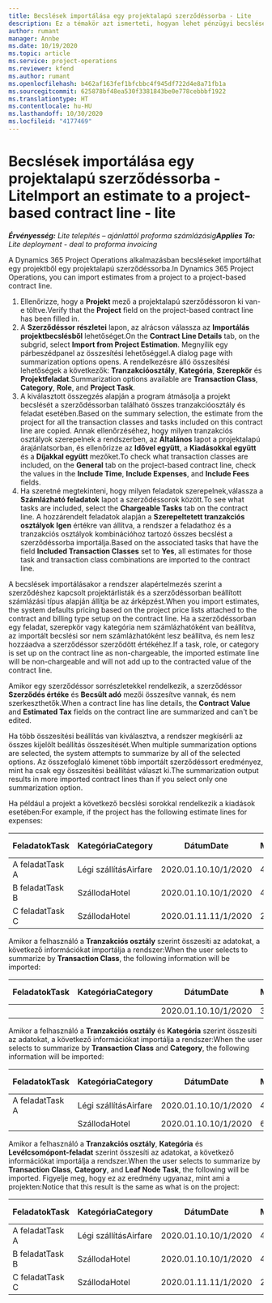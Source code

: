 ```yaml
---
title: Becslések importálása egy projektalapú szerződéssorba - Lite
description: Ez a témakör azt ismerteti, hogyan lehet pénzügyi becsléseket importálni egy projektből egy szerződéssorba.
author: rumant
manager: Annbe
ms.date: 10/19/2020
ms.topic: article
ms.service: project-operations
ms.reviewer: kfend
ms.author: rumant
ms.openlocfilehash: b462af163fef1bfcbbc4f945df722d4e8a71fb1a
ms.sourcegitcommit: 625878bf48ea530f3381843be0e778cebbbf1922
ms.translationtype: HT
ms.contentlocale: hu-HU
ms.lasthandoff: 10/30/2020
ms.locfileid: "4177469"
---
```

# <a name="import-an-estimate-to-a-project-based-contract-line---lite"></a><span data-ttu-id="5b312-103">Becslések importálása egy projektalapú szerződéssorba - Lite</span><span class="sxs-lookup"><span data-stu-id="5b312-103">Import an estimate to a project-based contract line - lite</span></span>

<span data-ttu-id="5b312-104">_**Érvényesség:** Lite telepítés – ajánlattól proforma számlázásig_</span><span class="sxs-lookup"><span data-stu-id="5b312-104">_**Applies To:** Lite deployment - deal to proforma invoicing_</span></span>

<span data-ttu-id="5b312-105">A Dynamics 365 Project Operations alkalmazásban becsléseket importálhat egy projektből egy projektalapú szerződéssorba.</span><span class="sxs-lookup"><span data-stu-id="5b312-105">In Dynamics 365 Project Operations, you can import estimates from a project to a project-based contract line.</span></span>

1. <span data-ttu-id="5b312-106">Ellenőrizze, hogy a **Projekt** mező a projektalapú szerződéssoron ki van-e töltve.</span><span class="sxs-lookup"><span data-stu-id="5b312-106">Verify that the **Project** field on the project-based contract line has been filled in.</span></span>
2. <span data-ttu-id="5b312-107">A **Szerződéssor részletei** lapon, az alrácson válassza az **Importálás projektbecslésből** lehetőséget.</span><span class="sxs-lookup"><span data-stu-id="5b312-107">On the **Contract Line Details** tab, on the subgrid, select **Import from Project Estimation**.</span></span> <span data-ttu-id="5b312-108">Megnyílik egy párbeszédpanel az összesítési lehetőséggel.</span><span class="sxs-lookup"><span data-stu-id="5b312-108">A dialog page with summarization options opens.</span></span> <span data-ttu-id="5b312-109">A rendelkezésre álló összesítési lehetőségek a következők: **Tranzakcióosztály**, **Kategória**, **Szerepkör** és **Projektfeladat**.</span><span class="sxs-lookup"><span data-stu-id="5b312-109">Summarization options available are **Transaction Class**, **Category**, **Role**, and **Project Task**.</span></span>
3. <span data-ttu-id="5b312-110">A kiválasztott összegzés alapján a program átmásolja a projekt becslését a szerződéssorban található összes tranzakcióosztály és feladat esetében.</span><span class="sxs-lookup"><span data-stu-id="5b312-110">Based on the summary selection, the estimate from the project for all the transaction classes and tasks included on this contract line are copied.</span></span> <span data-ttu-id="5b312-111">Annak ellenőrzéséhez, hogy milyen tranzakciós osztályok szerepelnek a rendszerben, az **Általános** lapot a projektalapú árajánlatsorban, és ellenőrizze az **Idővel együtt**, a **Kiadásokkal együtt** és a **Díjakkal együtt** mezőket.</span><span class="sxs-lookup"><span data-stu-id="5b312-111">To check what transaction classes are included, on the **General** tab on the project-based contract line, check the values in the **Include Time**, **Include Expenses**, and **Include Fees** fields.</span></span> 
4. <span data-ttu-id="5b312-112">Ha szeretné megtekinteni, hogy milyen feladatok szerepelnek,válassza a **Számlázható feladatok** lapot a szerződéssorok között.</span><span class="sxs-lookup"><span data-stu-id="5b312-112">To see what tasks are included, select the **Chargeable Tasks** tab on the contract line.</span></span> <span data-ttu-id="5b312-113">A hozzárendelt feladatok alapján a **Szerepeltetett tranzakciós osztályok** **Igen** értékre van állítva, a rendszer a feladathoz és a tranzakciós osztályok kombinációhoz tartozó összes becslést a szerződéssorba importálja.</span><span class="sxs-lookup"><span data-stu-id="5b312-113">Based on the associated tasks that have the field **Included Transaction Classes** set to **Yes**, all estimates for those task and transaction class combinations are imported to the contract line.</span></span>

<span data-ttu-id="5b312-114">A becslések importálásakor a rendszer alapértelmezés szerint a szerződéshez kapcsolt projektárlisták és a szerződéssorban beállított számlázási típus alapján állítja be az árképzést.</span><span class="sxs-lookup"><span data-stu-id="5b312-114">When you import estimates, the system defaults pricing based on the project price lists attached to the contract and billing type setup on the contract line.</span></span> <span data-ttu-id="5b312-115">Ha a szerződéssorban egy feladat, szerepkör vagy kategória nem számlázhatóként van beállítva, az importált becslési sor nem számlázhatóként lesz beállítva, és nem lesz hozzáadva a szerződéssor szerződött értékéhez.</span><span class="sxs-lookup"><span data-stu-id="5b312-115">If a task, role, or category is set up on the contract line as non-chargeable, the imported estimate line will be non-chargeable and will not add up to the contracted value of the contract line.</span></span>

<span data-ttu-id="5b312-116">Amikor egy szerződéssor sorrészletekkel rendelkezik, a szerződéssor **Szerződés értéke** és **Becsült adó** mezői összesítve vannak, és nem szerkeszthetők.</span><span class="sxs-lookup"><span data-stu-id="5b312-116">When a contract line has line details, the **Contract Value** and **Estimated Tax** fields on the contract line are summarized and can't be edited.</span></span>

<span data-ttu-id="5b312-117">Ha több összesítési beállítás van kiválasztva, a rendszer megkísérli az összes kijelölt beállítás összesítését.</span><span class="sxs-lookup"><span data-stu-id="5b312-117">When multiple summarization options are selected, the system attempts to summarize by all of the selected options.</span></span> <span data-ttu-id="5b312-118">Az összefoglaló kimenet több importált szerződéssort eredményez, mint ha csak egy összesítési beállítást választ ki.</span><span class="sxs-lookup"><span data-stu-id="5b312-118">The summarization output results in more imported contract lines than if you select only one summarization option.</span></span>

<span data-ttu-id="5b312-119">Ha például a projekt a következő becslési sorokkal rendelkezik a kiadások esetében:</span><span class="sxs-lookup"><span data-stu-id="5b312-119">For example, if the project has the following estimate lines for expenses:</span></span>

| <span data-ttu-id="5b312-120">Feladatok</span><span class="sxs-lookup"><span data-stu-id="5b312-120">Task</span></span> | <span data-ttu-id="5b312-121">Kategória</span><span class="sxs-lookup"><span data-stu-id="5b312-121">Category</span></span> | <span data-ttu-id="5b312-122">Dátum</span><span class="sxs-lookup"><span data-stu-id="5b312-122">Date</span></span> | <span data-ttu-id="5b312-123">Mennyiség</span><span class="sxs-lookup"><span data-stu-id="5b312-123">Quantity</span></span> | <span data-ttu-id="5b312-124">Egységár</span><span class="sxs-lookup"><span data-stu-id="5b312-124">Unit price</span></span> | <span data-ttu-id="5b312-125">Mennyiség</span><span class="sxs-lookup"><span data-stu-id="5b312-125">Amount</span></span> |
| --- | --- | --- | --- | --- | --- |
| <span data-ttu-id="5b312-126">A feladat</span><span class="sxs-lookup"><span data-stu-id="5b312-126">Task A</span></span> | <span data-ttu-id="5b312-127">Légi szállítás</span><span class="sxs-lookup"><span data-stu-id="5b312-127">Airfare</span></span> | <span data-ttu-id="5b312-128">2020.01.10.</span><span class="sxs-lookup"><span data-stu-id="5b312-128">10/1/2020</span></span> | <span data-ttu-id="5b312-129">4</span><span class="sxs-lookup"><span data-stu-id="5b312-129">4</span></span> | <span data-ttu-id="5b312-130">400</span><span class="sxs-lookup"><span data-stu-id="5b312-130">400</span></span> | <span data-ttu-id="5b312-131">1600</span><span class="sxs-lookup"><span data-stu-id="5b312-131">1600</span></span> |
| <span data-ttu-id="5b312-132">B feladat</span><span class="sxs-lookup"><span data-stu-id="5b312-132">Task B</span></span> | <span data-ttu-id="5b312-133">Szálloda</span><span class="sxs-lookup"><span data-stu-id="5b312-133">Hotel</span></span> | <span data-ttu-id="5b312-134">2020.01.10.</span><span class="sxs-lookup"><span data-stu-id="5b312-134">10/1/2020</span></span> | <span data-ttu-id="5b312-135">4</span><span class="sxs-lookup"><span data-stu-id="5b312-135">4</span></span> | <span data-ttu-id="5b312-136">200</span><span class="sxs-lookup"><span data-stu-id="5b312-136">200</span></span> | <span data-ttu-id="5b312-137">800</span><span class="sxs-lookup"><span data-stu-id="5b312-137">800</span></span> |
| <span data-ttu-id="5b312-138">C feladat</span><span class="sxs-lookup"><span data-stu-id="5b312-138">Task C</span></span> | <span data-ttu-id="5b312-139">Szálloda</span><span class="sxs-lookup"><span data-stu-id="5b312-139">Hotel</span></span> | <span data-ttu-id="5b312-140">2020.01.11.</span><span class="sxs-lookup"><span data-stu-id="5b312-140">11/1/2020</span></span> | <span data-ttu-id="5b312-141">2</span><span class="sxs-lookup"><span data-stu-id="5b312-141">2</span></span> | <span data-ttu-id="5b312-142">200</span><span class="sxs-lookup"><span data-stu-id="5b312-142">200</span></span> | <span data-ttu-id="5b312-143">400</span><span class="sxs-lookup"><span data-stu-id="5b312-143">400</span></span> |

<span data-ttu-id="5b312-144">Amikor a felhasználó a **Tranzakciós osztály** szerint összesíti az adatokat, a következő információkat importálja a rendszer:</span><span class="sxs-lookup"><span data-stu-id="5b312-144">When the user selects to summarize by **Transaction Class**, the following information will be imported:</span></span>

| <span data-ttu-id="5b312-145">Feladatok</span><span class="sxs-lookup"><span data-stu-id="5b312-145">Task</span></span> | <span data-ttu-id="5b312-146">Kategória</span><span class="sxs-lookup"><span data-stu-id="5b312-146">Category</span></span> | <span data-ttu-id="5b312-147">Dátum</span><span class="sxs-lookup"><span data-stu-id="5b312-147">Date</span></span> | <span data-ttu-id="5b312-148">Mennyiség</span><span class="sxs-lookup"><span data-stu-id="5b312-148">Quantity</span></span> | <span data-ttu-id="5b312-149">Egységár</span><span class="sxs-lookup"><span data-stu-id="5b312-149">Unit price</span></span> | <span data-ttu-id="5b312-150">Mennyiség</span><span class="sxs-lookup"><span data-stu-id="5b312-150">Amount</span></span> |
| --- | --- | --- | --- | --- | --- |
| &nbsp; | &nbsp; | <span data-ttu-id="5b312-151">2020.01.10.</span><span class="sxs-lookup"><span data-stu-id="5b312-151">10/1/2020</span></span> | <span data-ttu-id="5b312-152">3.34.</span><span class="sxs-lookup"><span data-stu-id="5b312-152">3.34</span></span> | <span data-ttu-id="5b312-153">840</span><span class="sxs-lookup"><span data-stu-id="5b312-153">840</span></span> | <span data-ttu-id="5b312-154">2800.</span><span class="sxs-lookup"><span data-stu-id="5b312-154">2800</span></span> |

<span data-ttu-id="5b312-155">Amikor a felhasználó a **Tranzakciós osztály** és **Kategória** szerint összesíti az adatokat, a következő információkat importálja a rendszer:</span><span class="sxs-lookup"><span data-stu-id="5b312-155">When the user selects to summarize by **Transaction Class** and **Category**, the following information will be imported:</span></span>

| <span data-ttu-id="5b312-156">Feladatok</span><span class="sxs-lookup"><span data-stu-id="5b312-156">Task</span></span> | <span data-ttu-id="5b312-157">Kategória</span><span class="sxs-lookup"><span data-stu-id="5b312-157">Category</span></span> | <span data-ttu-id="5b312-158">Dátum</span><span class="sxs-lookup"><span data-stu-id="5b312-158">Date</span></span> | <span data-ttu-id="5b312-159">Mennyiség</span><span class="sxs-lookup"><span data-stu-id="5b312-159">Quantity</span></span> | <span data-ttu-id="5b312-160">Egységár</span><span class="sxs-lookup"><span data-stu-id="5b312-160">Unit price</span></span> | <span data-ttu-id="5b312-161">Mennyiség</span><span class="sxs-lookup"><span data-stu-id="5b312-161">Amount</span></span> |
| --- | --- | --- | --- | --- | --- |
| <span data-ttu-id="5b312-162">A feladat</span><span class="sxs-lookup"><span data-stu-id="5b312-162">Task A</span></span> | <span data-ttu-id="5b312-163">Légi szállítás</span><span class="sxs-lookup"><span data-stu-id="5b312-163">Airfare</span></span> | <span data-ttu-id="5b312-164">2020.01.10.</span><span class="sxs-lookup"><span data-stu-id="5b312-164">10/1/2020</span></span> | <span data-ttu-id="5b312-165">4</span><span class="sxs-lookup"><span data-stu-id="5b312-165">4</span></span> | <span data-ttu-id="5b312-166">400</span><span class="sxs-lookup"><span data-stu-id="5b312-166">400</span></span> | <span data-ttu-id="5b312-167">1600</span><span class="sxs-lookup"><span data-stu-id="5b312-167">1600</span></span> |
| &nbsp;| <span data-ttu-id="5b312-168">Szálloda</span><span class="sxs-lookup"><span data-stu-id="5b312-168">Hotel</span></span> | <span data-ttu-id="5b312-169">2020.01.10.</span><span class="sxs-lookup"><span data-stu-id="5b312-169">10/1/2020</span></span> | <span data-ttu-id="5b312-170">6</span><span class="sxs-lookup"><span data-stu-id="5b312-170">6</span></span> | <span data-ttu-id="5b312-171">200</span><span class="sxs-lookup"><span data-stu-id="5b312-171">200</span></span> | <span data-ttu-id="5b312-172">1200</span><span class="sxs-lookup"><span data-stu-id="5b312-172">1200</span></span> |

<span data-ttu-id="5b312-173">Amikor a felhasználó a **Tranzakciós osztály**, **Kategória** és **Levélcsomópont-feladat** szerint összesíti az adatokat, a következő információkat importálja a rendszer.</span><span class="sxs-lookup"><span data-stu-id="5b312-173">When the user selects to summarize by **Transaction Class**, **Category**, and **Leaf Node Task**, the following will be imported.</span></span> <span data-ttu-id="5b312-174">Figyelje meg, hogy ez az eredmény ugyanaz, mint ami a projekten:</span><span class="sxs-lookup"><span data-stu-id="5b312-174">Notice that this result is the same as what is on the project:</span></span>

| <span data-ttu-id="5b312-175">Feladatok</span><span class="sxs-lookup"><span data-stu-id="5b312-175">Task</span></span> | <span data-ttu-id="5b312-176">Kategória</span><span class="sxs-lookup"><span data-stu-id="5b312-176">Category</span></span> | <span data-ttu-id="5b312-177">Dátum</span><span class="sxs-lookup"><span data-stu-id="5b312-177">Date</span></span> | <span data-ttu-id="5b312-178">Mennyiség</span><span class="sxs-lookup"><span data-stu-id="5b312-178">Quantity</span></span> | <span data-ttu-id="5b312-179">Egységár</span><span class="sxs-lookup"><span data-stu-id="5b312-179">Unit price</span></span> | <span data-ttu-id="5b312-180">Mennyiség</span><span class="sxs-lookup"><span data-stu-id="5b312-180">Amount</span></span> |
| --- | --- | --- | --- | --- | --- |
| <span data-ttu-id="5b312-181">A feladat</span><span class="sxs-lookup"><span data-stu-id="5b312-181">Task A</span></span> | <span data-ttu-id="5b312-182">Légi szállítás</span><span class="sxs-lookup"><span data-stu-id="5b312-182">Airfare</span></span> | <span data-ttu-id="5b312-183">2020.01.10.</span><span class="sxs-lookup"><span data-stu-id="5b312-183">10/1/2020</span></span> | <span data-ttu-id="5b312-184">4</span><span class="sxs-lookup"><span data-stu-id="5b312-184">4</span></span> | <span data-ttu-id="5b312-185">400</span><span class="sxs-lookup"><span data-stu-id="5b312-185">400</span></span> | <span data-ttu-id="5b312-186">1600</span><span class="sxs-lookup"><span data-stu-id="5b312-186">1600</span></span> |
| <span data-ttu-id="5b312-187">B feladat</span><span class="sxs-lookup"><span data-stu-id="5b312-187">Task B</span></span> | <span data-ttu-id="5b312-188">Szálloda</span><span class="sxs-lookup"><span data-stu-id="5b312-188">Hotel</span></span> | <span data-ttu-id="5b312-189">2020.01.10.</span><span class="sxs-lookup"><span data-stu-id="5b312-189">10/1/2020</span></span> | <span data-ttu-id="5b312-190">4</span><span class="sxs-lookup"><span data-stu-id="5b312-190">4</span></span> | <span data-ttu-id="5b312-191">200</span><span class="sxs-lookup"><span data-stu-id="5b312-191">200</span></span> | <span data-ttu-id="5b312-192">800</span><span class="sxs-lookup"><span data-stu-id="5b312-192">800</span></span> |
| <span data-ttu-id="5b312-193">C feladat</span><span class="sxs-lookup"><span data-stu-id="5b312-193">Task C</span></span> | <span data-ttu-id="5b312-194">Szálloda</span><span class="sxs-lookup"><span data-stu-id="5b312-194">Hotel</span></span> | <span data-ttu-id="5b312-195">2020.01.11.</span><span class="sxs-lookup"><span data-stu-id="5b312-195">11/1/2020</span></span> | <span data-ttu-id="5b312-196">2</span><span class="sxs-lookup"><span data-stu-id="5b312-196">2</span></span> | <span data-ttu-id="5b312-197">200</span><span class="sxs-lookup"><span data-stu-id="5b312-197">200</span></span> | <span data-ttu-id="5b312-198">400</span><span class="sxs-lookup"><span data-stu-id="5b312-198">400</span></span> |
